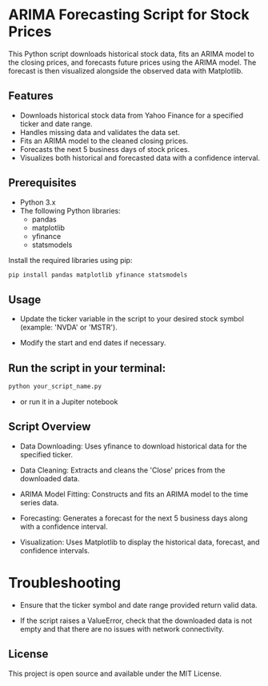 # ARIMA Forecasting Script for Stock Prices

This Python script downloads historical stock data, fits an ARIMA model to the closing prices, and forecasts future prices using the ARIMA model. The forecast is then visualized alongside the observed data with Matplotlib.

## Features

- Downloads historical stock data from Yahoo Finance for a specified ticker and date range.
- Handles missing data and validates the data set.
- Fits an ARIMA model to the cleaned closing prices.
- Forecasts the next 5 business days of stock prices.
- Visualizes both historical and forecasted data with a confidence interval.

## Prerequisites

- Python 3.x
- The following Python libraries:
  - pandas
  - matplotlib
  - yfinance
  - statsmodels

Install the required libraries using pip:

```bash
pip install pandas matplotlib yfinance statsmodels
```
## Usage

- Update the ticker variable in the script to your desired stock symbol (example: 'NVDA' or 'MSTR').

- Modify the start and end dates if necessary.

## Run the script in your terminal:
```bash
python your_script_name.py
```
- or run it in a Jupiter notebook

## Script Overview

- Data Downloading: Uses yfinance to download historical data for the specified ticker.

- Data Cleaning: Extracts and cleans the 'Close' prices from the downloaded data.

- ARIMA Model Fitting: Constructs and fits an ARIMA model to the time series data.

- Forecasting: Generates a forecast for the next 5 business days along with a confidence interval.

- Visualization: Uses Matplotlib to display the historical data, forecast, and confidence intervals.

# Troubleshooting

- Ensure that the ticker symbol and date range provided return valid data.

- If the script raises a ValueError, check that the downloaded data is not empty and that there are no issues with network connectivity.

## License
This project is open source and available under the MIT License.
